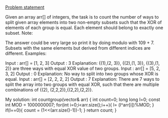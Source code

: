 [Problem statement](https://www.geeksforgeeks.org/problems/split-the-array0238/1)

Given an array arr[] of integers, the task is to count the number of ways to split given array elements into two non-empty subsets such that the XOR of elements of each group is equal. Each element should belong to exactly one subset.
Note:

The answer could be very large so print it by doing modulo with 109 + 7. 
Subsets with the same elements but derived from different indices are different.
Examples:

Input : arr[] = [1, 2, 3]
Output : 3
Explanation: {(1),(2, 3)}, {(2),(1, 3)}, {(3),(1, 2)} are three ways with equal XOR value of two groups.
Input : arr[] = [5, 2, 3, 2]
Output : 0
Explanation: No way to split into  two groups whose XOR is equal.
Input : arr[] = [2, 2, 2, 2]
Output : 7
Explanation: There are 7 ways to split the array into two groups with equal XOR, such that there are multiple combinations of {(2), (2,2,2)},{(2,2),(2,2)}.


My solution:
    int countgroup(vector<int>& arr)
    {
        int count=0;
        long long l=0;
        const int MOD = 1000000007;
        for(int i=0;i<arr.size();i++){
            l= (l^arr[i])%MOD;
        }
        if(l==0){
            count = (1<<(arr.size()-1))-1;
        }
        return count;
    }
